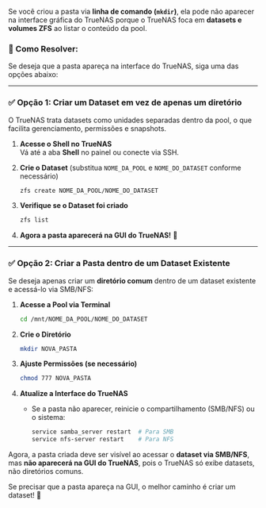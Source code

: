 Se você criou a pasta via **linha de comando (`mkdir`)**, ela pode não aparecer na interface gráfica do TrueNAS porque o TrueNAS foca em **datasets e volumes ZFS** ao listar o conteúdo da pool.  

### 🔹 Como Resolver:
Se deseja que a pasta apareça na interface do TrueNAS, siga uma das opções abaixo:

---

### ✅ **Opção 1: Criar um Dataset em vez de apenas um diretório**
O TrueNAS trata datasets como unidades separadas dentro da pool, o que facilita gerenciamento, permissões e snapshots.

1. **Acesse o Shell no TrueNAS**  
   Vá até a aba **Shell** no painel ou conecte via SSH.

2. **Crie o Dataset** (substitua `NOME_DA_POOL` e `NOME_DO_DATASET` conforme necessário)
   ```bash
   zfs create NOME_DA_POOL/NOME_DO_DATASET
   ```
3. **Verifique se o Dataset foi criado**  
   ```bash
   zfs list
   ```
4. **Agora a pasta aparecerá na GUI do TrueNAS!** 🎉

---

### ✅ **Opção 2: Criar a Pasta dentro de um Dataset Existente**
Se deseja apenas criar um **diretório comum** dentro de um dataset existente e acessá-lo via SMB/NFS:

1. **Acesse a Pool via Terminal**  
   ```bash
   cd /mnt/NOME_DA_POOL/NOME_DO_DATASET
   ```

2. **Crie o Diretório**  
   ```bash
   mkdir NOVA_PASTA
   ```

3. **Ajuste Permissões (se necessário)**  
   ```bash
   chmod 777 NOVA_PASTA
   ```

4. **Atualize a Interface do TrueNAS**  
   - Se a pasta não aparecer, reinicie o compartilhamento (SMB/NFS) ou o sistema:
     ```bash
     service samba_server restart  # Para SMB
     service nfs-server restart    # Para NFS
     ```

Agora, a pasta criada deve ser visível ao acessar o **dataset via SMB/NFS**, mas **não aparecerá na GUI do TrueNAS**, pois o TrueNAS só exibe datasets, não diretórios comuns.

Se precisar que a pasta apareça na GUI, o melhor caminho é criar um dataset! 🚀
